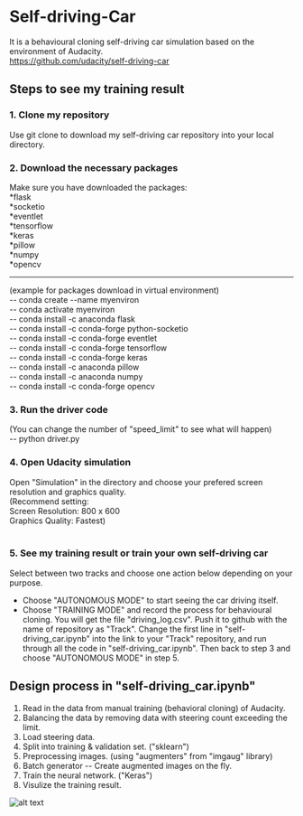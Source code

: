 # Self-driving-Car
It is a behavioural cloning self-driving car simulation based on the environment of Audacity. <br />
https://github.com/udacity/self-driving-car <br />

## Steps to see my training result ##
### 1. Clone my repository ###
Use git clone to download my self-driving car repository into your local directory. <br />

### 2. Download the necessary packages ###
Make sure you have downloaded the packages: <br />
*flask <br />
*socketio <br />
*eventlet <br />
*tensorflow <br />
*keras <br />
*pillow <br />
*numpy <br />
*opencv 

-------------------------
(example for packages download in virtual environment) <br />
-- conda create --name myenviron <br />
-- conda activate myenviron <br />
-- conda install -c anaconda flask <br />
-- conda install -c conda-forge python-socketio <br />
-- conda install -c conda-forge eventlet <br />
-- conda install -c conda-forge tensorflow <br />
-- conda install -c conda-forge keras <br />
-- conda install -c anaconda pillow <br />
-- conda install -c anaconda numpy <br />
-- conda install -c conda-forge opencv

### 3. Run the driver code ###
(You can change the number of "speed_limit" to see what will happen) <br />
-- python driver.py

### 4. Open Udacity simulation ###
Open "Simulation" in the directory and choose your prefered screen resolution and graphics quality. <br />
(Recommend setting: <br />
Screen Resolution: 800 x 600 <br />
Graphics Quality: Fastest) <br /> <br />

### 5. See my training result or train your own self-driving car ###
Select between two tracks and choose one action below depending on your purpose.
* Choose "AUTONOMOUS MODE" to start seeing the car driving itself.
* Choose "TRAINING MODE" and record the process for behavioural cloning. You will get the file "driving_log.csv". Push it to github with the name of repository as "Track". Change the first line in "self-driving_car.ipynb" into the link to your "Track" repository, and run through all the code in "self-driving_car.ipynb". Then back to step 3 and choose "AUTONOMOUS MODE" in step 5.

## Design process in "self-driving_car.ipynb" ##
1. Read in the data from manual training (behavioral cloning) of Audacity. <br />
2. Balancing the data by removing data with steering count exceeding the limit. <br />
3. Load steering data. <br />
4. Split into training & validation set. ("sklearn") <br />
5. Preprocessing images. (using "augmenters" from "imgaug" library) <br />
6. Batch generator -- Create augmented images on the fly. <br />
7. Train the neural network. ("Keras") <br />
8. Visulize the training result. <br />

![alt text](https://i.ytimg.com/vi/nbVoUx6fCeo/maxresdefault.jpg)
